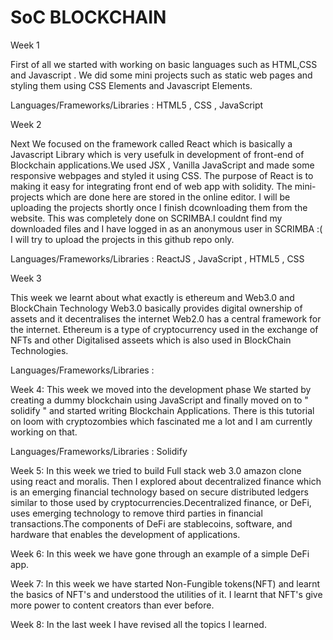 # SoC BLOCKCHAIN

Week 1


First of all we started with working on basic languages such as HTML,CSS and Javascript . We did some mini projects such as static web pages and styling them using CSS Elements and Javascript Elements.

Languages/Frameworks/Libraries : HTML5 , CSS , JavaScript

Week 2


Next We focused on the framework called React which is basically a Javascript Library which is very usefulk in development of front-end of Blockchain applications.We used JSX , Vanilla JavaScript and made some responsive webpages and styled it using CSS. The purpose of React is to making it easy for integrating front end of web app with solidity. The mini-projects which are done here are stored in the online editor. I will be uploading the projects shortly once I finish dcownloading them from the website. This was completely done on SCRIMBA.I couldnt find my downloaded files and I have logged in as an anonymous user in SCRIMBA :( I will try to upload the projects in this github repo only.

Languages/Frameworks/Libraries : ReactJS , JavaScript , HTML5 , CSS

Week 3 


This week we learnt about what exactly is ethereum and Web3.0 and BlockChain Technology Web3.0 basically provides digital ownership of assets and it decentralises the internet Web2.0 has a central framework for the internet. Ethereum is a type of cryptocurrency used in the exchange of NFTs and other Digitalised asseets which is also used in BlockChain Technologies.

Languages/Frameworks/Libraries :


Week 4:
This week we moved into the development phase We started by creating a dummy blockchain using JavaScript and finally moved on to " solidify " and started writing Blockchain Applications. There is this tutorial on loom with cryptozombies which fascinated me a lot and I am currently working on that.

Languages/Frameworks/Libraries : Solidify

Week 5:
In this week we tried to build Full stack web 3.0 amazon clone using react and moralis. Then I explored about decentralized finance which is an emerging financial technology based on secure distributed ledgers similar to those used by cryptocurrencies.Decentralized finance, or DeFi, uses emerging technology to remove third parties in financial transactions.The components of DeFi are stablecoins, software, and hardware that enables the development of applications.

Week 6:
In this week we have gone through an example of a simple DeFi app.

Week 7:
In this week we have started Non-Fungible tokens(NFT) and learnt the basics of NFT's and understood the utilities of it. I learnt that NFT's give more power to content creators than ever before.

Week 8:
In the last week I have revised all the topics I learned.


